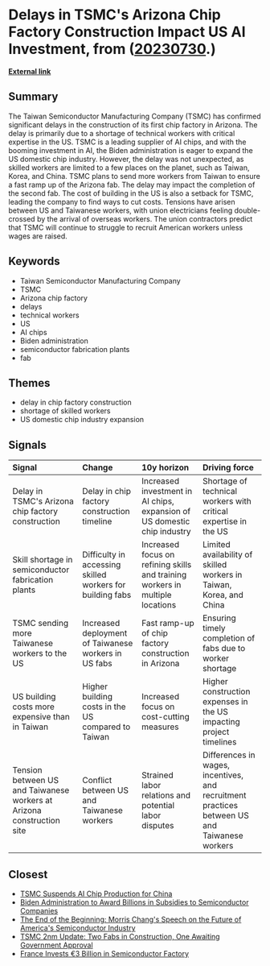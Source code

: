 # __Delays in TSMC's Arizona Chip Factory Construction Impact US AI Investment__, from ([20230730](https://kghosh.substack.com/p/20230730).)

__[External link](https://arstechnica.com/tech-policy/2023/07/tsmc-delays-us-chip-fab-opening-says-us-talent-is-insufficient/?utm_source=danielmiessler.com&utm_medium=newsletter&utm_campaign=unsupervised-learning-no-391)__



## Summary

The Taiwan Semiconductor Manufacturing Company (TSMC) has confirmed significant delays in the construction of its first chip factory in Arizona. The delay is primarily due to a shortage of technical workers with critical expertise in the US. TSMC is a leading supplier of AI chips, and with the booming investment in AI, the Biden administration is eager to expand the US domestic chip industry. However, the delay was not unexpected, as skilled workers are limited to a few places on the planet, such as Taiwan, Korea, and China. TSMC plans to send more workers from Taiwan to ensure a fast ramp up of the Arizona fab. The delay may impact the completion of the second fab. The cost of building in the US is also a setback for TSMC, leading the company to find ways to cut costs. Tensions have arisen between US and Taiwanese workers, with union electricians feeling double-crossed by the arrival of overseas workers. The union contractors predict that TSMC will continue to struggle to recruit American workers unless wages are raised.

## Keywords

* Taiwan Semiconductor Manufacturing Company
* TSMC
* Arizona chip factory
* delays
* technical workers
* US
* AI chips
* Biden administration
* semiconductor fabrication plants
* fab

## Themes

* delay in chip factory construction
* shortage of skilled workers
* US domestic chip industry expansion

## Signals

| Signal                                                                | Change                                                    | 10y horizon                                                                   | Driving force                                                                                |
|:----------------------------------------------------------------------|:----------------------------------------------------------|:------------------------------------------------------------------------------|:---------------------------------------------------------------------------------------------|
| Delay in TSMC's Arizona chip factory construction                     | Delay in chip factory construction timeline               | Increased investment in AI chips, expansion of US domestic chip industry      | Shortage of technical workers with critical expertise in the US                              |
| Skill shortage in semiconductor fabrication plants                    | Difficulty in accessing skilled workers for building fabs | Increased focus on refining skills and training workers in multiple locations | Limited availability of skilled workers in Taiwan, Korea, and China                          |
| TSMC sending more Taiwanese workers to the US                         | Increased deployment of Taiwanese workers in US fabs      | Fast ramp-up of chip factory construction in Arizona                          | Ensuring timely completion of fabs due to worker shortage                                    |
| US building costs more expensive than in Taiwan                       | Higher building costs in the US compared to Taiwan        | Increased focus on cost-cutting measures                                      | Higher construction expenses in the US impacting project timelines                           |
| Tension between US and Taiwanese workers at Arizona construction site | Conflict between US and Taiwanese workers                 | Strained labor relations and potential labor disputes                         | Differences in wages, incentives, and recruitment practices between US and Taiwanese workers |

## Closest

* [TSMC Suspends AI Chip Production for China](2f3c3eb80f2d1bc30cfac18323b89e87)
* [Biden Administration to Award Billions in Subsidies to Semiconductor Companies](56fdd83956fda4be2560c7d4c4238af2)
* [The End of the Beginning: Morris Chang's Speech on the Future of America's Semiconductor Industry](0fce5ae3e73cafb8739ab8c2c63ebad5)
* [TSMC 2nm Update: Two Fabs in Construction, One Awaiting Government Approval](4be308670b5c0c5a47ba2b0185459ff4)
* [France Invests €3 Billion in Semiconductor Factory](8dfeb7f353bb51c54f0fbaeadf3ed292)